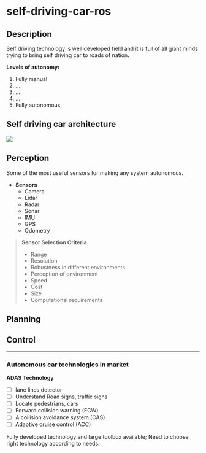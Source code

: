 # self-driving-car-ros

## Description

Self driving technology is well developed field and it is full of all giant minds trying to bring self driving car to roads of nation.

**Levels of autonomy:**
1. Fully manual
2. ...
3. ...
4. ...
5. Fully autonomous

## Self driving car architecture

![](https://github.com/bhavikmk/self-driving-car-ros/blob/main/assets/ros-architecture-car.png)

## Perception

Some of the most useful sensors for making any system autonomous.

* **Sensors**
   - Camera
   - Lidar
   - Radar
   - Sonar
   - IMU
   - GPS
   - Odometry

> **Sensor Selection Criteria**
>   * Range
>   * Resolution
>   * Robustness in different environments
>   * Perception of environment
>   * Speed
>   * Cost
>   * Size
>   * Computational requirements


## Planning


## Control


---------------

### Autonomous car technologies in market

**ADAS Technology**

- [ ] lane lines detector
- [ ] Understand Road signs, traffic signs
- [ ] Locate pedestrians, cars
- [ ] Forward collision warning (FCW) 
- [ ] A collision avoidance system (CAS) 
- [ ] Adaptive cruise control (ACC)

Fully developed technology and large toolbox available; Need to choose right technology according to needs. 


